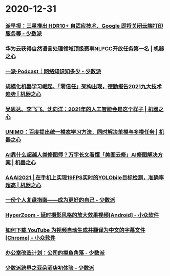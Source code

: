 
# 2020-12-31

### [派早报：三星推出 HDR10+ 自适应技术、Google 即将关闭云端打印服务等 - 少数派](https://sspai.com/post/64316)

### [华为云获得自然语言处理领域顶级赛事NLPCC开放任务第一名 | 机器之心](https://www.jiqizhixin.com/articles/2020-12-31)

### [一派·Podcast｜网络知识知多少 - 少数派](https://sspai.com/post/64317)

### [规模化机器学习崛起、「零信任」架构出现，德勤报告2021九大技术趋势 | 机器之心](https://www.jiqizhixin.com/articles/2020-12-31-6)

### [吴恩达、李飞飞、沈向洋：2021年的人工智能会是这个样子 | 机器之心](https://www.jiqizhixin.com/articles/2020-12-31-5)

### [UNIMO：百度提出统一模态学习方法，同时解决单模与多模任务 | 机器之心](https://www.jiqizhixin.com/articles/2020-12-31-4)

### [AI靠什么超越人类修图师？万字长文看懂「美图云修」AI修图解决方案 | 机器之心](https://www.jiqizhixin.com/articles/2020-12-31-3)

### [AAAI2021 | 在手机上实现19FPS实时的YOLObile目标检测，准确率超高 | 机器之心](https://www.jiqizhixin.com/articles/2020-12-31-2)

### [一份个人复盘指南——成为更好的自己 - 少数派](https://sspai.com/post/64294)

### [HyperZoom - 延时摄影风格的放大效果视频[Android] - 小众软件](https://www.appinn.com/hyperzoom-for-android/)

### [如何下载 YouTube 为视频自动生成并翻译为中文的字幕文件[Chrome] - 小众软件](https://www.appinn.com/download-automatically-generated-chinese-subtitles-from-youtube/)

### [办公室改造计划：公司的摸鱼角落 - 少数派](https://sspai.com/post/64331)

### [少数派跨界之亚朵酒店初体验 - 少数派](https://sspai.com/post/64303)